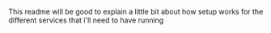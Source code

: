 This readme will be good to explain a little bit about how setup works for the different services that i'll need to have running